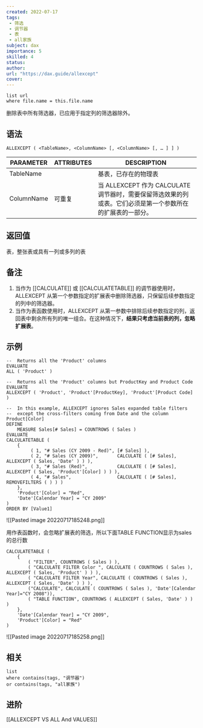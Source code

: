 ```yaml
---
created: 2022-07-17
tags:
 - 筛选
 - 调节器
 - 表
 - all家族
subject: dax
importance: 5
skilled: 4
status: 
author: 
url: "https://dax.guide/allexcept"
cover: 
---
```


```dataview
list url
where file.name = this.file.name
```

删除表中所有筛选器，已应用于指定列的筛选器除外。

## 语法

```DAX
ALLEXCEPT ( <TableName>, <ColumnName> [, <ColumnName> [, … ] ] ) 
```

| PARAMETER  | ATTRIBUTES | DESCRIPTION                                                  |
| ---------- | ---------- | ------------------------------------------------------------ |
| TableName  |            | 基表，已存在的物理表                                         |
| ColumnName | 可重复     | 当 ALLEXCEPT 作为 CALCULATE 调节器时，需要保留筛选效果的列或表。它们必须是第一个参数所在的扩展表的一部分。 |

## 返回值

表，整张表或具有一列或多列的表

## 备注

1.  当作为 [[CALCULATE]] 或 [[CALCULATETABLE]] 的调节器使用时，ALLEXCEPT 从第一个参数指定的扩展表中删除筛选器，只保留后续参数指定的列中的筛选器。
2.  当作为表函数使用时，ALLEXCEPT 从第一参数中排除后续参数指定的列，返回表中剩余所有列的唯一组合。在这种情况下，**结果只考虑当前表的列，忽略扩展表**。

## 示例

```DAX
--  Returns all the 'Product' columns
EVALUATE
ALL ( 'Product' )
     
--  Returns all the 'Product' columns but ProductKey and Product Code
EVALUATE
ALLEXCEPT ( 'Product', 'Product'[ProductKey], 'Product'[Product Code] )
```

```DAX
--  In this example, ALLEXCEPT ignores Sales expanded table filters
--  except the cross-filters coming from Date and the column Product[Color]
DEFINE
    MEASURE Sales[# Sales] = COUNTROWS ( Sales )
EVALUATE
CALCULATETABLE (
    {
         ( 1, "# Sales (CY 2009 - Red)", [# Sales] ),
         ( 2, "# Sales (CY 2009)",       CALCULATE ( [# Sales], ALLEXCEPT ( Sales, 'Date' ) ) ),
         ( 3, "# Sales (Red)",           CALCULATE ( [# Sales], ALLEXCEPT ( Sales, 'Product'[Color] ) ) ),
         ( 4, "# Sales",                 CALCULATE ( [# Sales], REMOVEFILTERS ( ) ) )
    },
    'Product'[Color] = "Red",
    'Date'[Calendar Year] = "CY 2009"
)
ORDER BY [Value1]
```

![[Pasted image 20220717185248.png]]

用作表函数时，会忽略扩展表的筛选，所以下面TABLE FUNCTION显示为sales的总行数

```DAX
CALCULATETABLE (
    {
        ( "FILTER", COUNTROWS ( Sales ) ),
        ( "CALCULATE FILTER Color ", CALCULATE ( COUNTROWS ( Sales ), ALLEXCEPT ( Sales, 'Product' ) ) ),
        ( "CALCULATE FILTER Year", CALCULATE ( COUNTROWS ( Sales ), ALLEXCEPT ( Sales, 'Date' ) ) ),
        ("CALCULATE", CALCULATE ( COUNTROWS ( Sales ), 'Date'[Calendar Year]="CY 2008")),
        ( "TABLE FUNCTION", COUNTROWS ( ALLEXCEPT ( Sales, 'Date' ) ) )
    },
    'Date'[Calendar Year] = "CY 2009",
    'Product'[Color] = "Red"
)
```

![[Pasted image 20220717185258.png]]

## 相关

```dataview
list 
where contains(tags, "调节器")
or contains(tags, "all家族")
```

## 进阶

[[ALLEXCEPT VS ALL And VALUES]]